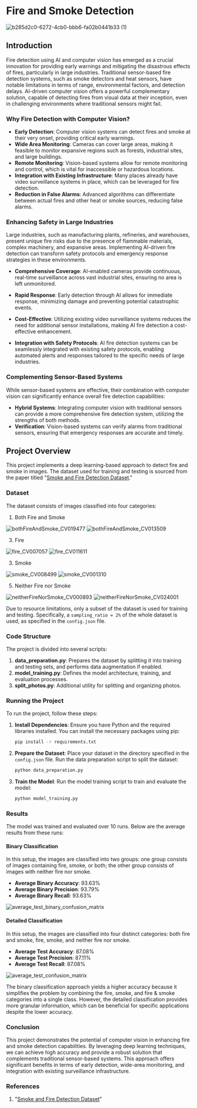 
# Fire and Smoke Detection

![b285d2c0-6272-4cb0-bbb6-fa02b0441b33 (1)](https://github.com/user-attachments/assets/8f1ad78d-0457-46eb-9661-1b428065e2b6)


## Introduction

Fire detection using AI and computer vision has emerged as a crucial innovation for providing early warnings and mitigating the disastrous effects of fires, particularly in large industries. Traditional sensor-based fire detection systems, such as smoke detectors and heat sensors, have notable limitations in terms of range, environmental factors, and detection delays. AI-driven computer vision offers a powerful complementary solution, capable of detecting fires from visual data at their inception, even in challenging environments where traditional sensors might fail.

### Why Fire Detection with Computer Vision?

- **Early Detection**: Computer vision systems can detect fires and smoke at their very onset, providing critical early warnings.
- **Wide Area Monitoring**: Cameras can cover large areas, making it feasible to monitor expansive regions such as forests, industrial sites, and large buildings.
- **Remote Monitoring**: Vision-based systems allow for remote monitoring and control, which is vital for inaccessible or hazardous locations.
- **Integration with Existing Infrastructure**: Many places already have video surveillance systems in place, which can be leveraged for fire detection.
- **Reduction in False Alarms**: Advanced algorithms can differentiate between actual fires and other heat or smoke sources, reducing false alarms.
  
### Enhancing Safety in Large Industries

Large industries, such as manufacturing plants, refineries, and warehouses, present unique fire risks due to the presence of flammable materials, complex machinery, and expansive areas. Implementing AI-driven fire detection can transform safety protocols and emergency response strategies in these environments.

- **Comprehensive Coverage**: AI-enabled cameras provide continuous, real-time surveillance across vast industrial sites, ensuring no area is left unmonitored.

- **Rapid Response**: Early detection through AI allows for immediate response, minimizing damage and preventing potential catastrophic events.

- **Cost-Effective**: Utilizing existing video surveillance systems reduces the need for additional sensor installations, making AI fire detection a cost-effective enhancement.

- **Integration with Safety Protocols**: AI fire detection systems can be seamlessly integrated with existing safety protocols, enabling automated alerts and responses tailored to the specific needs of large industries.

### Complementing Sensor-Based Systems

While sensor-based systems are effective, their combination with computer vision can significantly enhance overall fire detection capabilities:
- **Hybrid Systems**: Integrating computer vision with traditional sensors can provide a more comprehensive fire detection system, utilizing the strengths of both methods.
- **Verification**: Vision-based systems can verify alarms from traditional sensors, ensuring that emergency responses are accurate and timely.

## Project Overview

This project implements a deep learning-based approach to detect fire and smoke in images. The dataset used for training and testing is sourced from the paper titled "[Smoke and Fire Detection Dataset](https://www.scidb.cn/en/detail?dataSetId=ce9c9400b44148e1b0a749f5c3eb0bda)."

### Dataset

The dataset consists of images classified into four categories:
1. Both Fire and Smoke
   
![bothFireAndSmoke_CV019477](https://github.com/user-attachments/assets/d5fbab52-c862-4fa2-acbd-e7fac5c23148)
![bothFireAndSmoke_CV013509](https://github.com/user-attachments/assets/8abab65f-ca2f-42b3-9eeb-0fa398bd7b35)


3. Fire

![fire_CV007057](https://github.com/user-attachments/assets/e1589df7-0085-4d3c-865e-3105e04bb4a2)
![fire_CV011611](https://github.com/user-attachments/assets/d6fc59d3-3c5d-465f-b5e8-4b58232639a4)



   
3. Smoke
   
![smoke_CV008499](https://github.com/user-attachments/assets/86048339-63a8-4e12-9b75-83cc54fd0111)
![smoke_CV001310](https://github.com/user-attachments/assets/0e503073-305a-496c-8657-bbc044696be1)






5. Neither Fire nor Smoke

![neitherFireNorSmoke_CV000893](https://github.com/user-attachments/assets/6fe55801-6b2d-4b6c-ba44-c46745f40ad6)
![neitherFireNorSmoke_CV024001](https://github.com/user-attachments/assets/5709dd08-b9f0-45a8-b009-4486557701fe)



Due to resource limitations, only a subset of the dataset is used for training and testing. Specifically, a `sampling_ratio = 2%` of the whole dataset is used, as specified in the `config.json` file.



<!--### Configuration

The configuration settings for the project are stored in a `config.json` file. Key parameters include:

```json
{
    "test_ratio": 0.2,  // Ratio of the dataset to be used for testing
    "sampling_ratio": 0.02,  // Ratio of data to be sampled for training and testing
    "batch_size": 32,  // Number of samples per gradient update
    "num_epochs": 15,  // Number of epochs for training
    "learning_rate": 0.001,  // Learning rate for the optimizer
    "dataset_folder": "dataset",  // Path to the dataset folder
    "train_folder": "train",  // Path to the training dataset folder
    "test_folder": "test",  // Path to the testing dataset folder
    "results_folder": "results",  // Path to the results folder
    "patience": 3,  // Patience for early stopping
    "sampling_method": "random",  // Method for sampling data (random or similarity-based)
    "max_similar_photos": 2,  // Maximum similar photos in the dataset
    "similarity_threshold": 0.8,  // Threshold for similarity-based sampling
    "random_seed": 42,  // Seed for random number generation
    "num_runs": 10,  // Number of runs for training and evaluation
    "data_augmentation": true,  // Whether to use data augmentation
    "model_choice": "resnet18",  // Model choice ('resnet18', 'resnet50', 'vgg16')
    "use_dropout": true,  // Whether to use dropout
    "use_scheduler": false  // Whether to use a learning rate scheduler
}
```-->

### Code Structure

The project is divided into several scripts:

1. **data_preparation.py**: Prepares the dataset by splitting it into training and testing sets, and performs data augmentation if enabled.
2. **model_training.py**: Defines the model architecture, training, and evaluation processes.
3. **split_photos.py**: Additional utility for splitting and organizing photos.

### Running the Project

To run the project, follow these steps:

1. **Install Dependencies**: Ensure you have Python and the required libraries installed. You can install the necessary packages using pip:
   ```bash
   pip install -r requirements.txt
   ```

2. **Prepare the Dataset**: Place your dataset in the directory specified in the `config.json` file. Run the data preparation script to split the dataset:
   ```bash
   python data_preparation.py
   ```

3. **Train the Model**: Run the model training script to train and evaluate the model:
   ```bash
   python model_training.py
   ```

### Results

The model was trained and evaluated over 10 runs. Below are the average results from these runs:

#### Binary Classification
In this setup, the images are classified into two groups: one group consists of images containing fire, smoke, or both; the other group consists of images with neither fire nor smoke.

- **Average Binary Accuracy**: 93.63%
- **Average Binary Precision**: 93.79%
- **Average Binary Recall**: 93.63%
  

![average_test_binary_confusion_matrix](https://github.com/user-attachments/assets/be0a8887-6860-454d-afaf-1a5f7bfce897)


#### Detailed Classification
In this setup, the images are classified into four distinct categories: both fire and smoke, fire, smoke, and neither fire nor smoke.

- **Average Test Accuracy**: 87.08%
- **Average Test Precision**: 87.11%
- **Average Test Recall**: 87.08%

  

![average_test_confusion_matrix](https://github.com/user-attachments/assets/a9464de0-dddb-4cdb-861f-eeb7cee8f927)


The binary classification approach yields a higher accuracy because it simplifies the problem by combining the fire, smoke, and fire & smoke categories into a single class. However, the detailed classification provides more granular information, which can be beneficial for specific applications despite the lower accuracy.

### Conclusion

This project demonstrates the potential of computer vision in enhancing fire and smoke detection capabilities. By leveraging deep learning techniques, we can achieve high accuracy and provide a robust solution that complements traditional sensor-based systems. This approach offers significant benefits in terms of early detection, wide-area monitoring, and integration with existing surveillance infrastructure.

### References

1. "[Smoke and Fire Detection Dataset](https://www.scidb.cn/en/detail?dataSetId=ce9c9400b44148e1b0a749f5c3eb0bda)"
